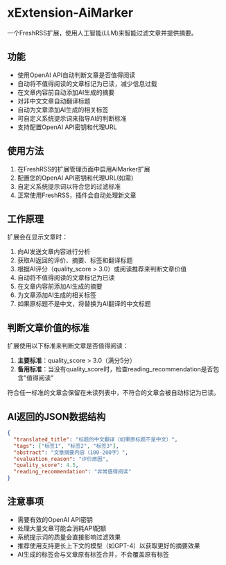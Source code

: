 # xExtension-AiMarker

一个FreshRSS扩展，使用人工智能(LLM)来智能过滤文章并提供摘要。

## 功能

- 使用OpenAI API自动判断文章是否值得阅读
- 自动将不值得阅读的文章标记为已读，减少信息过载
- 在文章内容前自动添加AI生成的摘要
- 对非中文文章自动翻译标题
- 自动为文章添加AI生成的相关标签
- 可自定义系统提示词来指导AI的判断标准
- 支持配置OpenAI API密钥和代理URL

## 使用方法

1. 在FreshRSS的扩展管理页面中启用AiMarker扩展
2. 配置您的OpenAI API密钥和代理URL(如需)
3. 自定义系统提示词以符合您的过滤标准
4. 正常使用FreshRSS，插件会自动处理新文章

## 工作原理

扩展会在显示文章时：

1. 向AI发送文章内容进行分析
2. 获取AI返回的评价、摘要、标签和翻译标题
3. 根据AI评分（quality_score > 3.0）或阅读推荐来判断文章价值
4. 自动将不值得阅读的文章标记为已读
5. 在文章内容前添加AI生成的摘要
6. 为文章添加AI生成的相关标签
7. 如果原标题不是中文，将替换为AI翻译的中文标题

## 判断文章价值的标准

扩展使用以下标准来判断文章是否值得阅读：

1. **主要标准**：quality_score > 3.0（满分5分）
2. **备用标准**：当没有quality_score时，检查reading_recommendation是否包含"值得阅读"

符合任一标准的文章会保留在未读列表中，不符合的文章会被自动标记为已读。

## AI返回的JSON数据结构

```json
{
  "translated_title": "标题的中文翻译（如果原标题不是中文）",
  "tags": ["标签1", "标签2", "标签3"],
  "abstract": "文章摘要内容（100-200字）",
  "evaluation_reason": "评价原因",
  "quality_score": 4.5,
  "reading_recommendation": "非常值得阅读"
}
```

## 注意事项

- 需要有效的OpenAI API密钥
- 处理大量文章可能会消耗API配额
- 系统提示词的质量会直接影响过滤效果
- 推荐使用支持更长上下文的模型（如GPT-4）以获取更好的摘要效果
- AI生成的标签会与文章原有标签合并，不会覆盖原有标签
